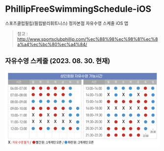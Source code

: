 # PhillipFreeSwimmingSchedule-iOS

스포츠클럽필립(필립발리휘트니스) 정자본점 자유수영 스케줄 iOS 앱

> 참고 : http://www.sportsclubphillip.com/%ec%88%98%ec%98%81%ec%8a%a4%ec%bc%80%ec%a4%84/

## 자유수영 스케줄 (2023. 08. 30. 현재)

![자유수영 스케줄](schedule_20230830.png)

